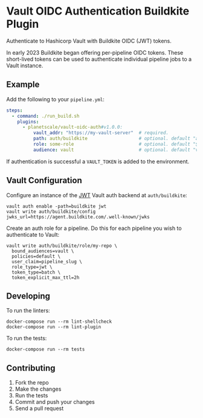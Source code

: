 # Vault OIDC Authentication Buildkite Plugin

Authenticate to Hashicorp Vault with Buildkite OIDC (JWT) tokens.

In early 2023 Buildkite began offering per-pipeline OIDC tokens. These short-lived
tokens can be used to authenticate individual pipeline jobs to a Vault instance.

## Example

Add the following to your `pipeline.yml`:

```yaml
steps:
  - command: ./run_build.sh
    plugins:
      - planetscale/vault-oidc-auth#v1.0.0:
          vault_addr: "https://my-vault-server"  # required.
          path: auth/buildkite                   # optional. default "auth/buildkite"
          role: some-role                        # optional. default "$BUILDKITE_PIPELINE_SLUG"
          audience: vault                        # optional. default "vault"
```

If authentication is successful a `VAULT_TOKEN` is added to the environment.

## Vault Configuration

Configure an instance of the [JWT](https://developer.hashicorp.com/vault/docs/auth/jwt) Vault auth backend at `auth/buildkite`:

```console
vault auth enable -path=buildkite jwt
vault write auth/buildkite/config jwks_url=https://agent.buildkite.com/.well-known/jwks
```

Create an auth role for a pipeline. Do this for each pipeline you wish to authenticate to Vault:

```console
vault write auth/buildkite/role/my-repo \
  bound_audiences=vault \
  policies=default \
  user_claim=pipeline_slug \
  role_type=jwt \
  token_type=batch \
  token_explicit_max_ttl=2h
```

## Developing

To run the linters:

```shell
docker-compose run --rm lint-shellcheck
docker-compose run --rm lint-plugin
```

To run the tests:

```shell
docker-compose run --rm tests
```

## Contributing

1. Fork the repo
2. Make the changes
3. Run the tests
4. Commit and push your changes
5. Send a pull request
